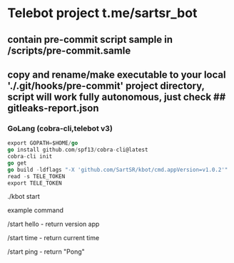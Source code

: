 # Telebot project  t.me/sartsr_bot
## contain pre-commit script sample in /scripts/pre-commit.samle
## copy and rename/make executable to your local './.git/hooks/pre-commit' project directory, script will work fully autonomous, just check ## gitleaks-report.json
### GoLang (cobra-cli,telebot v3)
``` go
export GOPATH=$HOME/go
go install github.com/spf13/cobra-cli@latest
cobra-cli init
go get
go build -ldflags "-X 'github.com/SartSR/kbot/cmd.appVersion=v1.0.2'"
read -s TELE_TOKEN
export TELE_TOKEN
```
./kbot start

example command

/start hello - return version app

/start time - return current time

/start ping - return "Pong"



